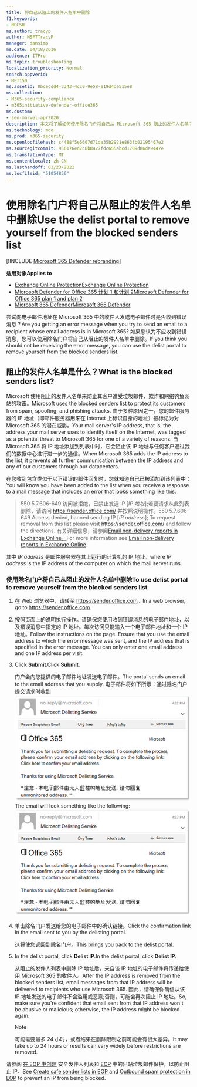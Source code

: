 ```yaml
---
title: 将自己从阻止的发件人名单中删除
f1.keywords:
- NOCSH
ms.author: tracyp
author: MSFTTracyP
manager: dansimp
ms.date: 04/18/2016
audience: ITPro
ms.topic: troubleshooting
localization_priority: Normal
search.appverid:
- MET150
ms.assetid: 0bcecdd4-3343-4cc0-9e58-e19d4de515e8
ms.collection:
- M365-security-compliance
- m365initiative-defender-office365
ms.custom:
- seo-marvel-apr2020
description: 本文将了解如何使用除名门户将自己从 Microsoft 365 阻止的发件人名单中删除。
ms.technology: mdo
ms.prod: m365-security
ms.openlocfilehash: c4488f5e5607d71da35b2921e863fb02195467e2
ms.sourcegitcommit: 956176ed7c8b8427fdc655abcd1709d86da9447e
ms.translationtype: MT
ms.contentlocale: zh-CN
ms.lasthandoff: 03/23/2021
ms.locfileid: "51054856"
---
```

# <a name="use-the-delist-portal-to-remove-yourself-from-the-blocked-senders-list"></a><span data-ttu-id="09f61-103">使用除名门户将自己从阻止的发件人名单中删除</span><span class="sxs-lookup"><span data-stu-id="09f61-103">Use the delist portal to remove yourself from the blocked senders list</span></span>

[!INCLUDE [Microsoft 365 Defender rebranding](../includes/microsoft-defender-for-office.md)]

<span data-ttu-id="09f61-104">**适用对象**</span><span class="sxs-lookup"><span data-stu-id="09f61-104">**Applies to**</span></span>
- [<span data-ttu-id="09f61-105">Exchange Online Protection</span><span class="sxs-lookup"><span data-stu-id="09f61-105">Exchange Online Protection</span></span>](exchange-online-protection-overview.md)
- [<span data-ttu-id="09f61-106">Microsoft Defender for Office 365 计划 1 和计划 2</span><span class="sxs-lookup"><span data-stu-id="09f61-106">Microsoft Defender for Office 365 plan 1 and plan 2</span></span>](defender-for-office-365.md)
- [<span data-ttu-id="09f61-107">Microsoft 365 Defender</span><span class="sxs-lookup"><span data-stu-id="09f61-107">Microsoft 365 Defender</span></span>](../defender/microsoft-365-defender.md)

<span data-ttu-id="09f61-108">尝试向电子邮件地址在 Microsoft 365 中的收件人发送电子邮件时是否收到错误消息？</span><span class="sxs-lookup"><span data-stu-id="09f61-108">Are you getting an error message when you try to send an email to a recipient whose email address is in Microsoft 365?</span></span> <span data-ttu-id="09f61-109">如果您认为不应收到错误消息，您可以使用除名门户将自己从阻止的发件人名单中删除。</span><span class="sxs-lookup"><span data-stu-id="09f61-109">If you think you should not be receiving the error message, you can use the delist portal to remove yourself from the blocked senders list.</span></span>

## <a name="what-is-the-blocked-senders-list"></a><span data-ttu-id="09f61-110">阻止的发件人名单是什么？</span><span class="sxs-lookup"><span data-stu-id="09f61-110">What is the blocked senders list?</span></span>

<span data-ttu-id="09f61-111">Microsoft 使用阻止的发件人名单来防止其客户遭受垃圾邮件、欺诈和网络钓鱼网站的攻击。</span><span class="sxs-lookup"><span data-stu-id="09f61-111">Microsoft uses the blocked senders list to protect its customers from spam, spoofing, and phishing attacks.</span></span> <span data-ttu-id="09f61-112">由于多种原因之一，您的邮件服务器的 IP 地址（即邮件服务器用来在 Internet 上标识自身的地址）被标记为对 Microsoft 365 的潜在威胁。</span><span class="sxs-lookup"><span data-stu-id="09f61-112">Your mail server's IP address, that is, the address your mail server uses to identify itself on the Internet, was tagged as a potential threat to Microsoft 365 for one of a variety of reasons.</span></span> <span data-ttu-id="09f61-113">当 Microsoft 365 将 IP 地址添加到列表中时，它会阻止该 IP 地址与任何客户通过我们的数据中心进行进一步的通信。</span><span class="sxs-lookup"><span data-stu-id="09f61-113">When Microsoft 365 adds the IP address to the list, it prevents all further communication between the IP address and any of our customers through our datacenters.</span></span>

<span data-ttu-id="09f61-114">在您收到包含类似于以下错误的邮件回复时，您就知道自己已被添加到该列表中：</span><span class="sxs-lookup"><span data-stu-id="09f61-114">You will know you have been added to the list when you receive a response to a mail message that includes an error that looks something like this:</span></span>

> <span data-ttu-id="09f61-115">550 5.7.606-649 访问被拒绝，已禁止发送 IP [_IP 地址_];若要请求从此列表删除，请访问 <https://sender.office.com/> 并按照说明操作。</span><span class="sxs-lookup"><span data-stu-id="09f61-115">550 5.7.606-649 Access denied, banned sending IP [_IP address_]; To request removal from this list please visit <https://sender.office.com/> and follow the directions.</span></span> <span data-ttu-id="09f61-116">有关详细信息，请参阅[Email non-delivery reports in Exchange Online。](/Exchange/mail-flow-best-practices/non-delivery-reports-in-exchange-online/non-delivery-reports-in-exchange-online)</span><span class="sxs-lookup"><span data-stu-id="09f61-116">For more information see [Email non-delivery reports in Exchange Online](/Exchange/mail-flow-best-practices/non-delivery-reports-in-exchange-online/non-delivery-reports-in-exchange-online).</span></span>

<span data-ttu-id="09f61-117">其中  _IP address_ 是邮件服务器在其上运行的计算机的 IP 地址。</span><span class="sxs-lookup"><span data-stu-id="09f61-117">where  _IP address_ is the IP address of the computer on which the mail server runs.</span></span>

### <a name="to-use-delist-portal-to-remove-yourself-from-the-blocked-senders-list"></a><span data-ttu-id="09f61-118">使用除名门户将自己从阻止的发件人名单中删除</span><span class="sxs-lookup"><span data-stu-id="09f61-118">To use delist portal to remove yourself from the blocked senders list</span></span>

1. <span data-ttu-id="09f61-119">在 Web 浏览器中，请转至 <https://sender.office.com>。</span><span class="sxs-lookup"><span data-stu-id="09f61-119">In a web browser, go to <https://sender.office.com>.</span></span>

2. <span data-ttu-id="09f61-p104">按照页面上的说明执行操作。请确保您使用收到错误消息的电子邮件地址，以及错误消息中指定的 IP 地址。每次访问只能输入一个电子邮件地址和一个 IP 地址。</span><span class="sxs-lookup"><span data-stu-id="09f61-p104">Follow the instructions on the page. Ensure that you use the email address to which the error message was sent, and the IP address that is specified in the error message. You can only enter one email address and one IP address per visit.</span></span>

3. <span data-ttu-id="09f61-123">Click **Submit**.</span><span class="sxs-lookup"><span data-stu-id="09f61-123">Click **Submit**.</span></span>

    <span data-ttu-id="09f61-124">门户会向您提供的电子邮件地址发送电子邮件。</span><span class="sxs-lookup"><span data-stu-id="09f61-124">The portal sends an email to the email address that you supply.</span></span> <span data-ttu-id="09f61-125">电子邮件将如下所示：通过除名门户提交请求时收到 ![ 的电子邮件的屏幕截图](../../media/bf13e4f7-f68c-4e46-baa7-b6ab4cfc13f3.png)</span><span class="sxs-lookup"><span data-stu-id="09f61-125">The email will look something like the following: ![Screenshot of email received when you submit a request through the delist portal](../../media/bf13e4f7-f68c-4e46-baa7-b6ab4cfc13f3.png)</span></span>

4. <span data-ttu-id="09f61-126">单击除名门户发送给您的电子邮件中的确认链接。</span><span class="sxs-lookup"><span data-stu-id="09f61-126">Click the confirmation link in the email sent to you by the delisting portal.</span></span>

    <span data-ttu-id="09f61-127">这将使您返回到除名门户。</span><span class="sxs-lookup"><span data-stu-id="09f61-127">This brings you back to the delist portal.</span></span>

5. <span data-ttu-id="09f61-128">In the delist portal, click **Delist IP**.</span><span class="sxs-lookup"><span data-stu-id="09f61-128">In the delist portal, click **Delist IP**.</span></span>

    <span data-ttu-id="09f61-129">从阻止的发件人列表中删除 IP 地址后，来自该 IP 地址的电子邮件将传递给使用 Microsoft 365 的收件人。</span><span class="sxs-lookup"><span data-stu-id="09f61-129">After the IP address is removed from the blocked senders list, email messages from that IP address will be delivered to recipients who use Microsoft 365.</span></span> <span data-ttu-id="09f61-130">因此，请确保你确信从该 IP 地址发送的电子邮件不会滥用或恶意;否则，可能会再次阻止 IP 地址。</span><span class="sxs-lookup"><span data-stu-id="09f61-130">So, make sure you're confident that email sent from that IP address won't be abusive or malicious; otherwise, the IP address might be blocked again.</span></span>

    > [!NOTE]
    > <span data-ttu-id="09f61-131">可能需要最多 24 小时，或者结果在删除限制之前可能会有很大差异。</span><span class="sxs-lookup"><span data-stu-id="09f61-131">It may take up to 24 hours or results can vary widely before restrictions are removed.</span></span>

<span data-ttu-id="09f61-132">请参阅 [在 EOP 中创建](create-safe-sender-lists-in-office-365.md) 安全发件人列表和 [EOP](outbound-spam-controls.md) 中的出站垃圾邮件保护，以防止阻止 IP。</span><span class="sxs-lookup"><span data-stu-id="09f61-132">See [Create safe sender lists in EOP](create-safe-sender-lists-in-office-365.md) and [Outbound spam protection in EOP](outbound-spam-controls.md) to prevent an IP from being blocked.</span></span>